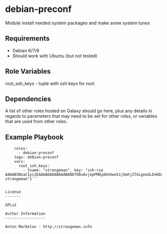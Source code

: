 debian-preconf
=========

Module install needed system packages and make some system tunes

Requirements
------------

- Debian 6/7/8
- Should work with Ubuntu (but not tested)

Role Variables
--------------

root_ssh_keys - tuple with ssh keys for root.

Dependencies
------------

A list of other roles hosted on Galaxy should go here, plus any details in regards to parameters that may need to be set for other roles, or variables that are used from other roles.

Example Playbook
----------------

```  - hosts: all
    roles: 
      - debian-preconf
    tags: debian-preconf
    vars:
      root_ssh_keys:
        - {name: "strangeman", key: "ssh-rsa AAAAB3NzaC1yc2EAAAADAQABAAABAQDfO0uAvjepPMDyAOnUwok1jOwhjZlGLgeoGLDnKDznzbtSj58Ly+XELmuQbPKvxXv/bdv7w+/QiiuapF4rtW254BARUM9nDJnEOgwL/hlvo3bJdjVt5f/wJJnvUC9h02ClrrdSxElGusdMUgyD2ajfvMKP0Dd/naPe6/l22YkeBJfm7S+VX5PFPy7Je2xgOGRIIPfBSQHlk8Icyrlri0A7Dm+WZgYyil/vZ8ljOPO+96rqbnQ7Wgq9rQKp3p+J0I/f4qJDYIiyttzSlHhm77Hq9VXWl/wnQB2ERf8SPj9yXpHrhyXE1NC00dRzOno2q0FweZ0LQ9tOGpVnZNlySLtT strangeman"}```


License
-------

GPLv2

Author Information
------------------

Anton Markelov - http://strangeman.info